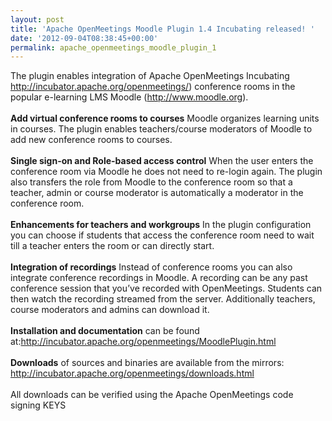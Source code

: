 ```yaml
---
layout: post
title: 'Apache OpenMeetings Moodle Plugin 1.4 Incubating released! '
date: '2012-09-04T08:38:45+00:00'
permalink: apache_openmeetings_moodle_plugin_1
---
```

<!--
Licensed under the Apache License, Version 2.0 (the "License") http://www.apache.org/licenses/LICENSE-2.0
-->
The plugin enables integration of Apache OpenMeetings Incubating <a href="http://incubator.apache.org/openmeetings/" target="_BLANK">http://incubator.apache.org/openmeetings/</a>) conference rooms in the popular e-learning LMS Moodle (<a href="http://www.moodle.org" target="_BLANK">http://www.moodle.org</a>).
<br/><br/>
<b>Add virtual conference rooms to courses</b> Moodle organizes learning units in courses. The plugin enables teachers/course moderators of Moodle to add new conference rooms to courses.
<br/><br/>
<b>Single sign-on and Role-based access control</b> When the user enters the conference room via Moodle he does not need to re-login again. The plugin also transfers the role from Moodle to the conference room so that a teacher, admin or course moderator is automatically a moderator in the conference room.
<br/><br/>
<b>Enhancements for teachers and workgroups</b> In the plugin configuration you can choose if students that access the conference room need to wait till a teacher enters the room or can directly start.
<br/><br/>
<b>Integration of recordings</b> Instead of conference rooms you can also integrate conference recordings in Moodle. A recording can be any past conference session that you’ve recorded with OpenMeetings. Students can then watch the recording streamed from the server. Additionally teachers, course moderators and admins can download it.
<br/><br/>
<b>Installation and documentation</b> can be found at:<a href="http://incubator.apache.org/openmeetings/MoodlePlugin.html" target="_BLANK">http://incubator.apache.org/openmeetings/MoodlePlugin.html</a>
<br/><br/>
<b>Downloads</b> of sources and binaries are available from the mirrors:
<a href="http://incubator.apache.org/openmeetings/downloads.html" target="_BLANK">http://incubator.apache.org/openmeetings/downloads.html</a>
<br/><br/>
All downloads can be verified using the Apache OpenMeetings code signing KEYS

